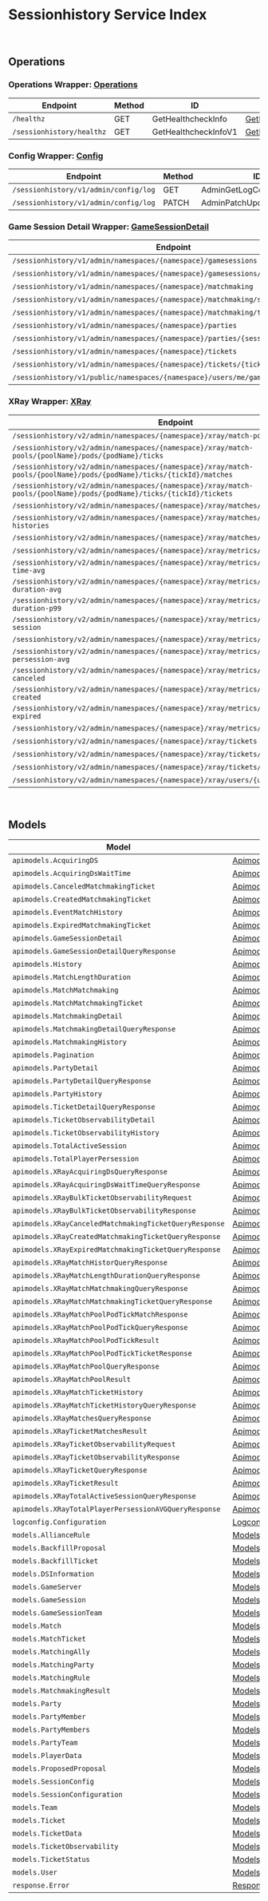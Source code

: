 [//]: # (Code generated. DO NOT EDIT.)

# Sessionhistory Service Index

&nbsp;

## Operations

### Operations Wrapper:  [Operations](../../module-sessionhistory/src/main/java/net/accelbyte/sdk/api/sessionhistory/wrappers/Operations.java)
| Endpoint | Method | ID | Class | Example |
|---|---|---|---|---|
| `/healthz` | GET | GetHealthcheckInfo | [GetHealthcheckInfo](../../module-sessionhistory/src/main/java/net/accelbyte/sdk/api/sessionhistory/operations/operations/GetHealthcheckInfo.java) | [GetHealthcheckInfo](../../samples/cli/src/main/java/net/accelbyte/sdk/cli/api/sessionhistory/operations/GetHealthcheckInfo.java) |
| `/sessionhistory/healthz` | GET | GetHealthcheckInfoV1 | [GetHealthcheckInfoV1](../../module-sessionhistory/src/main/java/net/accelbyte/sdk/api/sessionhistory/operations/operations/GetHealthcheckInfoV1.java) | [GetHealthcheckInfoV1](../../samples/cli/src/main/java/net/accelbyte/sdk/cli/api/sessionhistory/operations/GetHealthcheckInfoV1.java) |

### Config Wrapper:  [Config](../../module-sessionhistory/src/main/java/net/accelbyte/sdk/api/sessionhistory/wrappers/Config.java)
| Endpoint | Method | ID | Class | Example |
|---|---|---|---|---|
| `/sessionhistory/v1/admin/config/log` | GET | AdminGetLogConfig | [AdminGetLogConfig](../../module-sessionhistory/src/main/java/net/accelbyte/sdk/api/sessionhistory/operations/config/AdminGetLogConfig.java) | [AdminGetLogConfig](../../samples/cli/src/main/java/net/accelbyte/sdk/cli/api/sessionhistory/config/AdminGetLogConfig.java) |
| `/sessionhistory/v1/admin/config/log` | PATCH | AdminPatchUpdateLogConfig | [AdminPatchUpdateLogConfig](../../module-sessionhistory/src/main/java/net/accelbyte/sdk/api/sessionhistory/operations/config/AdminPatchUpdateLogConfig.java) | [AdminPatchUpdateLogConfig](../../samples/cli/src/main/java/net/accelbyte/sdk/cli/api/sessionhistory/config/AdminPatchUpdateLogConfig.java) |

### Game Session Detail Wrapper:  [GameSessionDetail](../../module-sessionhistory/src/main/java/net/accelbyte/sdk/api/sessionhistory/wrappers/GameSessionDetail.java)
| Endpoint | Method | ID | Class | Example |
|---|---|---|---|---|
| `/sessionhistory/v1/admin/namespaces/{namespace}/gamesessions` | GET | AdminQueryGameSessionDetail | [AdminQueryGameSessionDetail](../../module-sessionhistory/src/main/java/net/accelbyte/sdk/api/sessionhistory/operations/game_session_detail/AdminQueryGameSessionDetail.java) | [AdminQueryGameSessionDetail](../../samples/cli/src/main/java/net/accelbyte/sdk/cli/api/sessionhistory/game_session_detail/AdminQueryGameSessionDetail.java) |
| `/sessionhistory/v1/admin/namespaces/{namespace}/gamesessions/{sessionId}` | GET | GetGameSessionDetail | [GetGameSessionDetail](../../module-sessionhistory/src/main/java/net/accelbyte/sdk/api/sessionhistory/operations/game_session_detail/GetGameSessionDetail.java) | [GetGameSessionDetail](../../samples/cli/src/main/java/net/accelbyte/sdk/cli/api/sessionhistory/game_session_detail/GetGameSessionDetail.java) |
| `/sessionhistory/v1/admin/namespaces/{namespace}/matchmaking` | GET | AdminQueryMatchmakingDetail | [AdminQueryMatchmakingDetail](../../module-sessionhistory/src/main/java/net/accelbyte/sdk/api/sessionhistory/operations/game_session_detail/AdminQueryMatchmakingDetail.java) | [AdminQueryMatchmakingDetail](../../samples/cli/src/main/java/net/accelbyte/sdk/cli/api/sessionhistory/game_session_detail/AdminQueryMatchmakingDetail.java) |
| `/sessionhistory/v1/admin/namespaces/{namespace}/matchmaking/session/{sessionId}` | GET | AdminGetMatchmakingDetailBySessionID | [AdminGetMatchmakingDetailBySessionID](../../module-sessionhistory/src/main/java/net/accelbyte/sdk/api/sessionhistory/operations/game_session_detail/AdminGetMatchmakingDetailBySessionID.java) | [AdminGetMatchmakingDetailBySessionID](../../samples/cli/src/main/java/net/accelbyte/sdk/cli/api/sessionhistory/game_session_detail/AdminGetMatchmakingDetailBySessionID.java) |
| `/sessionhistory/v1/admin/namespaces/{namespace}/matchmaking/ticket/{ticketId}` | GET | AdminGetMatchmakingDetailByTicketID | [AdminGetMatchmakingDetailByTicketID](../../module-sessionhistory/src/main/java/net/accelbyte/sdk/api/sessionhistory/operations/game_session_detail/AdminGetMatchmakingDetailByTicketID.java) | [AdminGetMatchmakingDetailByTicketID](../../samples/cli/src/main/java/net/accelbyte/sdk/cli/api/sessionhistory/game_session_detail/AdminGetMatchmakingDetailByTicketID.java) |
| `/sessionhistory/v1/admin/namespaces/{namespace}/parties` | GET | AdminQueryPartyDetail | [AdminQueryPartyDetail](../../module-sessionhistory/src/main/java/net/accelbyte/sdk/api/sessionhistory/operations/game_session_detail/AdminQueryPartyDetail.java) | [AdminQueryPartyDetail](../../samples/cli/src/main/java/net/accelbyte/sdk/cli/api/sessionhistory/game_session_detail/AdminQueryPartyDetail.java) |
| `/sessionhistory/v1/admin/namespaces/{namespace}/parties/{sessionId}` | GET | GetPartyDetail | [GetPartyDetail](../../module-sessionhistory/src/main/java/net/accelbyte/sdk/api/sessionhistory/operations/game_session_detail/GetPartyDetail.java) | [GetPartyDetail](../../samples/cli/src/main/java/net/accelbyte/sdk/cli/api/sessionhistory/game_session_detail/GetPartyDetail.java) |
| `/sessionhistory/v1/admin/namespaces/{namespace}/tickets` | GET | AdminQueryTicketDetail | [AdminQueryTicketDetail](../../module-sessionhistory/src/main/java/net/accelbyte/sdk/api/sessionhistory/operations/game_session_detail/AdminQueryTicketDetail.java) | [AdminQueryTicketDetail](../../samples/cli/src/main/java/net/accelbyte/sdk/cli/api/sessionhistory/game_session_detail/AdminQueryTicketDetail.java) |
| `/sessionhistory/v1/admin/namespaces/{namespace}/tickets/{ticketId}` | GET | AdminTicketDetailGetByTicketID | [AdminTicketDetailGetByTicketID](../../module-sessionhistory/src/main/java/net/accelbyte/sdk/api/sessionhistory/operations/game_session_detail/AdminTicketDetailGetByTicketID.java) | [AdminTicketDetailGetByTicketID](../../samples/cli/src/main/java/net/accelbyte/sdk/cli/api/sessionhistory/game_session_detail/AdminTicketDetailGetByTicketID.java) |
| `/sessionhistory/v1/public/namespaces/{namespace}/users/me/gamesessions` | GET | PublicQueryGameSessionMe | [PublicQueryGameSessionMe](../../module-sessionhistory/src/main/java/net/accelbyte/sdk/api/sessionhistory/operations/game_session_detail/PublicQueryGameSessionMe.java) | [PublicQueryGameSessionMe](../../samples/cli/src/main/java/net/accelbyte/sdk/cli/api/sessionhistory/game_session_detail/PublicQueryGameSessionMe.java) |

### XRay Wrapper:  [XRay](../../module-sessionhistory/src/main/java/net/accelbyte/sdk/api/sessionhistory/wrappers/XRay.java)
| Endpoint | Method | ID | Class | Example |
|---|---|---|---|---|
| `/sessionhistory/v2/admin/namespaces/{namespace}/xray/match-pools/{poolName}` | GET | QueryXrayMatchPool | [QueryXrayMatchPool](../../module-sessionhistory/src/main/java/net/accelbyte/sdk/api/sessionhistory/operations/x_ray/QueryXrayMatchPool.java) | [QueryXrayMatchPool](../../samples/cli/src/main/java/net/accelbyte/sdk/cli/api/sessionhistory/x_ray/QueryXrayMatchPool.java) |
| `/sessionhistory/v2/admin/namespaces/{namespace}/xray/match-pools/{poolName}/pods/{podName}/ticks` | GET | QueryDetailTickMatchPool | [QueryDetailTickMatchPool](../../module-sessionhistory/src/main/java/net/accelbyte/sdk/api/sessionhistory/operations/x_ray/QueryDetailTickMatchPool.java) | [QueryDetailTickMatchPool](../../samples/cli/src/main/java/net/accelbyte/sdk/cli/api/sessionhistory/x_ray/QueryDetailTickMatchPool.java) |
| `/sessionhistory/v2/admin/namespaces/{namespace}/xray/match-pools/{poolName}/pods/{podName}/ticks/{tickId}/matches` | GET | QueryDetailTickMatchPoolMatches | [QueryDetailTickMatchPoolMatches](../../module-sessionhistory/src/main/java/net/accelbyte/sdk/api/sessionhistory/operations/x_ray/QueryDetailTickMatchPoolMatches.java) | [QueryDetailTickMatchPoolMatches](../../samples/cli/src/main/java/net/accelbyte/sdk/cli/api/sessionhistory/x_ray/QueryDetailTickMatchPoolMatches.java) |
| `/sessionhistory/v2/admin/namespaces/{namespace}/xray/match-pools/{poolName}/pods/{podName}/ticks/{tickId}/tickets` | GET | QueryDetailTickMatchPoolTicket | [QueryDetailTickMatchPoolTicket](../../module-sessionhistory/src/main/java/net/accelbyte/sdk/api/sessionhistory/operations/x_ray/QueryDetailTickMatchPoolTicket.java) | [QueryDetailTickMatchPoolTicket](../../samples/cli/src/main/java/net/accelbyte/sdk/cli/api/sessionhistory/x_ray/QueryDetailTickMatchPoolTicket.java) |
| `/sessionhistory/v2/admin/namespaces/{namespace}/xray/matches/{matchId}/histories` | GET | QueryMatchHistories | [QueryMatchHistories](../../module-sessionhistory/src/main/java/net/accelbyte/sdk/api/sessionhistory/operations/x_ray/QueryMatchHistories.java) | [QueryMatchHistories](../../samples/cli/src/main/java/net/accelbyte/sdk/cli/api/sessionhistory/x_ray/QueryMatchHistories.java) |
| `/sessionhistory/v2/admin/namespaces/{namespace}/xray/matches/{matchId}/ticket-histories` | GET | QueryMatchTicketHistories | [QueryMatchTicketHistories](../../module-sessionhistory/src/main/java/net/accelbyte/sdk/api/sessionhistory/operations/x_ray/QueryMatchTicketHistories.java) | [QueryMatchTicketHistories](../../samples/cli/src/main/java/net/accelbyte/sdk/cli/api/sessionhistory/x_ray/QueryMatchTicketHistories.java) |
| `/sessionhistory/v2/admin/namespaces/{namespace}/xray/matches/{matchId}/tickets` | GET | QueryXrayMatch | [QueryXrayMatch](../../module-sessionhistory/src/main/java/net/accelbyte/sdk/api/sessionhistory/operations/x_ray/QueryXrayMatch.java) | [QueryXrayMatch](../../samples/cli/src/main/java/net/accelbyte/sdk/cli/api/sessionhistory/x_ray/QueryXrayMatch.java) |
| `/sessionhistory/v2/admin/namespaces/{namespace}/xray/metrics/acquiring-ds` | GET | QueryAcquiringDS | [QueryAcquiringDS](../../module-sessionhistory/src/main/java/net/accelbyte/sdk/api/sessionhistory/operations/x_ray/QueryAcquiringDS.java) | [QueryAcquiringDS](../../samples/cli/src/main/java/net/accelbyte/sdk/cli/api/sessionhistory/x_ray/QueryAcquiringDS.java) |
| `/sessionhistory/v2/admin/namespaces/{namespace}/xray/metrics/acquiring-ds-wait-time-avg` | GET | QueryAcquiringDSWaitTimeAvg | [QueryAcquiringDSWaitTimeAvg](../../module-sessionhistory/src/main/java/net/accelbyte/sdk/api/sessionhistory/operations/x_ray/QueryAcquiringDSWaitTimeAvg.java) | [QueryAcquiringDSWaitTimeAvg](../../samples/cli/src/main/java/net/accelbyte/sdk/cli/api/sessionhistory/x_ray/QueryAcquiringDSWaitTimeAvg.java) |
| `/sessionhistory/v2/admin/namespaces/{namespace}/xray/metrics/match-length-duration-avg` | GET | QueryMatchLengthDurationpAvg | [QueryMatchLengthDurationpAvg](../../module-sessionhistory/src/main/java/net/accelbyte/sdk/api/sessionhistory/operations/x_ray/QueryMatchLengthDurationpAvg.java) | [QueryMatchLengthDurationpAvg](../../samples/cli/src/main/java/net/accelbyte/sdk/cli/api/sessionhistory/x_ray/QueryMatchLengthDurationpAvg.java) |
| `/sessionhistory/v2/admin/namespaces/{namespace}/xray/metrics/match-length-duration-p99` | GET | QueryMatchLengthDurationp99 | [QueryMatchLengthDurationp99](../../module-sessionhistory/src/main/java/net/accelbyte/sdk/api/sessionhistory/operations/x_ray/QueryMatchLengthDurationp99.java) | [QueryMatchLengthDurationp99](../../samples/cli/src/main/java/net/accelbyte/sdk/cli/api/sessionhistory/x_ray/QueryMatchLengthDurationp99.java) |
| `/sessionhistory/v2/admin/namespaces/{namespace}/xray/metrics/total-active-session` | GET | QueryTotalActiveSession | [QueryTotalActiveSession](../../module-sessionhistory/src/main/java/net/accelbyte/sdk/api/sessionhistory/operations/x_ray/QueryTotalActiveSession.java) | [QueryTotalActiveSession](../../samples/cli/src/main/java/net/accelbyte/sdk/cli/api/sessionhistory/x_ray/QueryTotalActiveSession.java) |
| `/sessionhistory/v2/admin/namespaces/{namespace}/xray/metrics/total-match` | GET | QueryTotalMatchmakingMatch | [QueryTotalMatchmakingMatch](../../module-sessionhistory/src/main/java/net/accelbyte/sdk/api/sessionhistory/operations/x_ray/QueryTotalMatchmakingMatch.java) | [QueryTotalMatchmakingMatch](../../samples/cli/src/main/java/net/accelbyte/sdk/cli/api/sessionhistory/x_ray/QueryTotalMatchmakingMatch.java) |
| `/sessionhistory/v2/admin/namespaces/{namespace}/xray/metrics/total-player-persession-avg` | GET | QueryTotalPlayerPersession | [QueryTotalPlayerPersession](../../module-sessionhistory/src/main/java/net/accelbyte/sdk/api/sessionhistory/operations/x_ray/QueryTotalPlayerPersession.java) | [QueryTotalPlayerPersession](../../samples/cli/src/main/java/net/accelbyte/sdk/cli/api/sessionhistory/x_ray/QueryTotalPlayerPersession.java) |
| `/sessionhistory/v2/admin/namespaces/{namespace}/xray/metrics/total-ticket-canceled` | GET | QueryTotalMatchmakingCanceled | [QueryTotalMatchmakingCanceled](../../module-sessionhistory/src/main/java/net/accelbyte/sdk/api/sessionhistory/operations/x_ray/QueryTotalMatchmakingCanceled.java) | [QueryTotalMatchmakingCanceled](../../samples/cli/src/main/java/net/accelbyte/sdk/cli/api/sessionhistory/x_ray/QueryTotalMatchmakingCanceled.java) |
| `/sessionhistory/v2/admin/namespaces/{namespace}/xray/metrics/total-ticket-created` | GET | QueryTotalMatchmakingCreated | [QueryTotalMatchmakingCreated](../../module-sessionhistory/src/main/java/net/accelbyte/sdk/api/sessionhistory/operations/x_ray/QueryTotalMatchmakingCreated.java) | [QueryTotalMatchmakingCreated](../../samples/cli/src/main/java/net/accelbyte/sdk/cli/api/sessionhistory/x_ray/QueryTotalMatchmakingCreated.java) |
| `/sessionhistory/v2/admin/namespaces/{namespace}/xray/metrics/total-ticket-expired` | GET | QueryTotalMatchmakingExpired | [QueryTotalMatchmakingExpired](../../module-sessionhistory/src/main/java/net/accelbyte/sdk/api/sessionhistory/operations/x_ray/QueryTotalMatchmakingExpired.java) | [QueryTotalMatchmakingExpired](../../samples/cli/src/main/java/net/accelbyte/sdk/cli/api/sessionhistory/x_ray/QueryTotalMatchmakingExpired.java) |
| `/sessionhistory/v2/admin/namespaces/{namespace}/xray/metrics/total-ticket-match` | GET | QueryTotalMatchmakingMatchTicket | [QueryTotalMatchmakingMatchTicket](../../module-sessionhistory/src/main/java/net/accelbyte/sdk/api/sessionhistory/operations/x_ray/QueryTotalMatchmakingMatchTicket.java) | [QueryTotalMatchmakingMatchTicket](../../samples/cli/src/main/java/net/accelbyte/sdk/cli/api/sessionhistory/x_ray/QueryTotalMatchmakingMatchTicket.java) |
| `/sessionhistory/v2/admin/namespaces/{namespace}/xray/tickets` | POST | CreateXrayTicketObservability | [CreateXrayTicketObservability](../../module-sessionhistory/src/main/java/net/accelbyte/sdk/api/sessionhistory/operations/x_ray/CreateXrayTicketObservability.java) | [CreateXrayTicketObservability](../../samples/cli/src/main/java/net/accelbyte/sdk/cli/api/sessionhistory/x_ray/CreateXrayTicketObservability.java) |
| `/sessionhistory/v2/admin/namespaces/{namespace}/xray/tickets/bulk` | POST | CreateXrayBulkTicketObservability | [CreateXrayBulkTicketObservability](../../module-sessionhistory/src/main/java/net/accelbyte/sdk/api/sessionhistory/operations/x_ray/CreateXrayBulkTicketObservability.java) | [CreateXrayBulkTicketObservability](../../samples/cli/src/main/java/net/accelbyte/sdk/cli/api/sessionhistory/x_ray/CreateXrayBulkTicketObservability.java) |
| `/sessionhistory/v2/admin/namespaces/{namespace}/xray/tickets/{ticketId}` | GET | QueryXrayTimelineByTicketID | [QueryXrayTimelineByTicketID](../../module-sessionhistory/src/main/java/net/accelbyte/sdk/api/sessionhistory/operations/x_ray/QueryXrayTimelineByTicketID.java) | [QueryXrayTimelineByTicketID](../../samples/cli/src/main/java/net/accelbyte/sdk/cli/api/sessionhistory/x_ray/QueryXrayTimelineByTicketID.java) |
| `/sessionhistory/v2/admin/namespaces/{namespace}/xray/users/{userId}/tickets` | GET | QueryXrayTimelineByUserID | [QueryXrayTimelineByUserID](../../module-sessionhistory/src/main/java/net/accelbyte/sdk/api/sessionhistory/operations/x_ray/QueryXrayTimelineByUserID.java) | [QueryXrayTimelineByUserID](../../samples/cli/src/main/java/net/accelbyte/sdk/cli/api/sessionhistory/x_ray/QueryXrayTimelineByUserID.java) |


&nbsp;

## Models

| Model | Class |
|---|---|
| `apimodels.AcquiringDS` | [ApimodelsAcquiringDS](../../module-sessionhistory/src/main/java/net/accelbyte/sdk/api/sessionhistory/models/ApimodelsAcquiringDS.java) |
| `apimodels.AcquiringDsWaitTime` | [ApimodelsAcquiringDsWaitTime](../../module-sessionhistory/src/main/java/net/accelbyte/sdk/api/sessionhistory/models/ApimodelsAcquiringDsWaitTime.java) |
| `apimodels.CanceledMatchmakingTicket` | [ApimodelsCanceledMatchmakingTicket](../../module-sessionhistory/src/main/java/net/accelbyte/sdk/api/sessionhistory/models/ApimodelsCanceledMatchmakingTicket.java) |
| `apimodels.CreatedMatchmakingTicket` | [ApimodelsCreatedMatchmakingTicket](../../module-sessionhistory/src/main/java/net/accelbyte/sdk/api/sessionhistory/models/ApimodelsCreatedMatchmakingTicket.java) |
| `apimodels.EventMatchHistory` | [ApimodelsEventMatchHistory](../../module-sessionhistory/src/main/java/net/accelbyte/sdk/api/sessionhistory/models/ApimodelsEventMatchHistory.java) |
| `apimodels.ExpiredMatchmakingTicket` | [ApimodelsExpiredMatchmakingTicket](../../module-sessionhistory/src/main/java/net/accelbyte/sdk/api/sessionhistory/models/ApimodelsExpiredMatchmakingTicket.java) |
| `apimodels.GameSessionDetail` | [ApimodelsGameSessionDetail](../../module-sessionhistory/src/main/java/net/accelbyte/sdk/api/sessionhistory/models/ApimodelsGameSessionDetail.java) |
| `apimodels.GameSessionDetailQueryResponse` | [ApimodelsGameSessionDetailQueryResponse](../../module-sessionhistory/src/main/java/net/accelbyte/sdk/api/sessionhistory/models/ApimodelsGameSessionDetailQueryResponse.java) |
| `apimodels.History` | [ApimodelsHistory](../../module-sessionhistory/src/main/java/net/accelbyte/sdk/api/sessionhistory/models/ApimodelsHistory.java) |
| `apimodels.MatchLengthDuration` | [ApimodelsMatchLengthDuration](../../module-sessionhistory/src/main/java/net/accelbyte/sdk/api/sessionhistory/models/ApimodelsMatchLengthDuration.java) |
| `apimodels.MatchMatchmaking` | [ApimodelsMatchMatchmaking](../../module-sessionhistory/src/main/java/net/accelbyte/sdk/api/sessionhistory/models/ApimodelsMatchMatchmaking.java) |
| `apimodels.MatchMatchmakingTicket` | [ApimodelsMatchMatchmakingTicket](../../module-sessionhistory/src/main/java/net/accelbyte/sdk/api/sessionhistory/models/ApimodelsMatchMatchmakingTicket.java) |
| `apimodels.MatchmakingDetail` | [ApimodelsMatchmakingDetail](../../module-sessionhistory/src/main/java/net/accelbyte/sdk/api/sessionhistory/models/ApimodelsMatchmakingDetail.java) |
| `apimodels.MatchmakingDetailQueryResponse` | [ApimodelsMatchmakingDetailQueryResponse](../../module-sessionhistory/src/main/java/net/accelbyte/sdk/api/sessionhistory/models/ApimodelsMatchmakingDetailQueryResponse.java) |
| `apimodels.MatchmakingHistory` | [ApimodelsMatchmakingHistory](../../module-sessionhistory/src/main/java/net/accelbyte/sdk/api/sessionhistory/models/ApimodelsMatchmakingHistory.java) |
| `apimodels.Pagination` | [ApimodelsPagination](../../module-sessionhistory/src/main/java/net/accelbyte/sdk/api/sessionhistory/models/ApimodelsPagination.java) |
| `apimodels.PartyDetail` | [ApimodelsPartyDetail](../../module-sessionhistory/src/main/java/net/accelbyte/sdk/api/sessionhistory/models/ApimodelsPartyDetail.java) |
| `apimodels.PartyDetailQueryResponse` | [ApimodelsPartyDetailQueryResponse](../../module-sessionhistory/src/main/java/net/accelbyte/sdk/api/sessionhistory/models/ApimodelsPartyDetailQueryResponse.java) |
| `apimodels.PartyHistory` | [ApimodelsPartyHistory](../../module-sessionhistory/src/main/java/net/accelbyte/sdk/api/sessionhistory/models/ApimodelsPartyHistory.java) |
| `apimodels.TicketDetailQueryResponse` | [ApimodelsTicketDetailQueryResponse](../../module-sessionhistory/src/main/java/net/accelbyte/sdk/api/sessionhistory/models/ApimodelsTicketDetailQueryResponse.java) |
| `apimodels.TicketObservabilityDetail` | [ApimodelsTicketObservabilityDetail](../../module-sessionhistory/src/main/java/net/accelbyte/sdk/api/sessionhistory/models/ApimodelsTicketObservabilityDetail.java) |
| `apimodels.TicketObservabilityHistory` | [ApimodelsTicketObservabilityHistory](../../module-sessionhistory/src/main/java/net/accelbyte/sdk/api/sessionhistory/models/ApimodelsTicketObservabilityHistory.java) |
| `apimodels.TotalActiveSession` | [ApimodelsTotalActiveSession](../../module-sessionhistory/src/main/java/net/accelbyte/sdk/api/sessionhistory/models/ApimodelsTotalActiveSession.java) |
| `apimodels.TotalPlayerPersession` | [ApimodelsTotalPlayerPersession](../../module-sessionhistory/src/main/java/net/accelbyte/sdk/api/sessionhistory/models/ApimodelsTotalPlayerPersession.java) |
| `apimodels.XRayAcquiringDsQueryResponse` | [ApimodelsXRayAcquiringDsQueryResponse](../../module-sessionhistory/src/main/java/net/accelbyte/sdk/api/sessionhistory/models/ApimodelsXRayAcquiringDsQueryResponse.java) |
| `apimodels.XRayAcquiringDsWaitTimeQueryResponse` | [ApimodelsXRayAcquiringDsWaitTimeQueryResponse](../../module-sessionhistory/src/main/java/net/accelbyte/sdk/api/sessionhistory/models/ApimodelsXRayAcquiringDsWaitTimeQueryResponse.java) |
| `apimodels.XRayBulkTicketObservabilityRequest` | [ApimodelsXRayBulkTicketObservabilityRequest](../../module-sessionhistory/src/main/java/net/accelbyte/sdk/api/sessionhistory/models/ApimodelsXRayBulkTicketObservabilityRequest.java) |
| `apimodels.XRayBulkTicketObservabilityResponse` | [ApimodelsXRayBulkTicketObservabilityResponse](../../module-sessionhistory/src/main/java/net/accelbyte/sdk/api/sessionhistory/models/ApimodelsXRayBulkTicketObservabilityResponse.java) |
| `apimodels.XRayCanceledMatchmakingTicketQueryResponse` | [ApimodelsXRayCanceledMatchmakingTicketQueryResponse](../../module-sessionhistory/src/main/java/net/accelbyte/sdk/api/sessionhistory/models/ApimodelsXRayCanceledMatchmakingTicketQueryResponse.java) |
| `apimodels.XRayCreatedMatchmakingTicketQueryResponse` | [ApimodelsXRayCreatedMatchmakingTicketQueryResponse](../../module-sessionhistory/src/main/java/net/accelbyte/sdk/api/sessionhistory/models/ApimodelsXRayCreatedMatchmakingTicketQueryResponse.java) |
| `apimodels.XRayExpiredMatchmakingTicketQueryResponse` | [ApimodelsXRayExpiredMatchmakingTicketQueryResponse](../../module-sessionhistory/src/main/java/net/accelbyte/sdk/api/sessionhistory/models/ApimodelsXRayExpiredMatchmakingTicketQueryResponse.java) |
| `apimodels.XRayMatchHistorQueryResponse` | [ApimodelsXRayMatchHistorQueryResponse](../../module-sessionhistory/src/main/java/net/accelbyte/sdk/api/sessionhistory/models/ApimodelsXRayMatchHistorQueryResponse.java) |
| `apimodels.XRayMatchLengthDurationQueryResponse` | [ApimodelsXRayMatchLengthDurationQueryResponse](../../module-sessionhistory/src/main/java/net/accelbyte/sdk/api/sessionhistory/models/ApimodelsXRayMatchLengthDurationQueryResponse.java) |
| `apimodels.XRayMatchMatchmakingQueryResponse` | [ApimodelsXRayMatchMatchmakingQueryResponse](../../module-sessionhistory/src/main/java/net/accelbyte/sdk/api/sessionhistory/models/ApimodelsXRayMatchMatchmakingQueryResponse.java) |
| `apimodels.XRayMatchMatchmakingTicketQueryResponse` | [ApimodelsXRayMatchMatchmakingTicketQueryResponse](../../module-sessionhistory/src/main/java/net/accelbyte/sdk/api/sessionhistory/models/ApimodelsXRayMatchMatchmakingTicketQueryResponse.java) |
| `apimodels.XRayMatchPoolPodTickMatchResponse` | [ApimodelsXRayMatchPoolPodTickMatchResponse](../../module-sessionhistory/src/main/java/net/accelbyte/sdk/api/sessionhistory/models/ApimodelsXRayMatchPoolPodTickMatchResponse.java) |
| `apimodels.XRayMatchPoolPodTickQueryResponse` | [ApimodelsXRayMatchPoolPodTickQueryResponse](../../module-sessionhistory/src/main/java/net/accelbyte/sdk/api/sessionhistory/models/ApimodelsXRayMatchPoolPodTickQueryResponse.java) |
| `apimodels.XRayMatchPoolPodTickResult` | [ApimodelsXRayMatchPoolPodTickResult](../../module-sessionhistory/src/main/java/net/accelbyte/sdk/api/sessionhistory/models/ApimodelsXRayMatchPoolPodTickResult.java) |
| `apimodels.XRayMatchPoolPodTickTicketResponse` | [ApimodelsXRayMatchPoolPodTickTicketResponse](../../module-sessionhistory/src/main/java/net/accelbyte/sdk/api/sessionhistory/models/ApimodelsXRayMatchPoolPodTickTicketResponse.java) |
| `apimodels.XRayMatchPoolQueryResponse` | [ApimodelsXRayMatchPoolQueryResponse](../../module-sessionhistory/src/main/java/net/accelbyte/sdk/api/sessionhistory/models/ApimodelsXRayMatchPoolQueryResponse.java) |
| `apimodels.XRayMatchPoolResult` | [ApimodelsXRayMatchPoolResult](../../module-sessionhistory/src/main/java/net/accelbyte/sdk/api/sessionhistory/models/ApimodelsXRayMatchPoolResult.java) |
| `apimodels.XRayMatchTicketHistory` | [ApimodelsXRayMatchTicketHistory](../../module-sessionhistory/src/main/java/net/accelbyte/sdk/api/sessionhistory/models/ApimodelsXRayMatchTicketHistory.java) |
| `apimodels.XRayMatchTicketHistoryQueryResponse` | [ApimodelsXRayMatchTicketHistoryQueryResponse](../../module-sessionhistory/src/main/java/net/accelbyte/sdk/api/sessionhistory/models/ApimodelsXRayMatchTicketHistoryQueryResponse.java) |
| `apimodels.XRayMatchesQueryResponse` | [ApimodelsXRayMatchesQueryResponse](../../module-sessionhistory/src/main/java/net/accelbyte/sdk/api/sessionhistory/models/ApimodelsXRayMatchesQueryResponse.java) |
| `apimodels.XRayTicketMatchesResult` | [ApimodelsXRayTicketMatchesResult](../../module-sessionhistory/src/main/java/net/accelbyte/sdk/api/sessionhistory/models/ApimodelsXRayTicketMatchesResult.java) |
| `apimodels.XRayTicketObservabilityRequest` | [ApimodelsXRayTicketObservabilityRequest](../../module-sessionhistory/src/main/java/net/accelbyte/sdk/api/sessionhistory/models/ApimodelsXRayTicketObservabilityRequest.java) |
| `apimodels.XRayTicketObservabilityResponse` | [ApimodelsXRayTicketObservabilityResponse](../../module-sessionhistory/src/main/java/net/accelbyte/sdk/api/sessionhistory/models/ApimodelsXRayTicketObservabilityResponse.java) |
| `apimodels.XRayTicketQueryResponse` | [ApimodelsXRayTicketQueryResponse](../../module-sessionhistory/src/main/java/net/accelbyte/sdk/api/sessionhistory/models/ApimodelsXRayTicketQueryResponse.java) |
| `apimodels.XRayTicketResult` | [ApimodelsXRayTicketResult](../../module-sessionhistory/src/main/java/net/accelbyte/sdk/api/sessionhistory/models/ApimodelsXRayTicketResult.java) |
| `apimodels.XRayTotalActiveSessionQueryResponse` | [ApimodelsXRayTotalActiveSessionQueryResponse](../../module-sessionhistory/src/main/java/net/accelbyte/sdk/api/sessionhistory/models/ApimodelsXRayTotalActiveSessionQueryResponse.java) |
| `apimodels.XRayTotalPlayerPersessionAVGQueryResponse` | [ApimodelsXRayTotalPlayerPersessionAVGQueryResponse](../../module-sessionhistory/src/main/java/net/accelbyte/sdk/api/sessionhistory/models/ApimodelsXRayTotalPlayerPersessionAVGQueryResponse.java) |
| `logconfig.Configuration` | [LogconfigConfiguration](../../module-sessionhistory/src/main/java/net/accelbyte/sdk/api/sessionhistory/models/LogconfigConfiguration.java) |
| `models.AllianceRule` | [ModelsAllianceRule](../../module-sessionhistory/src/main/java/net/accelbyte/sdk/api/sessionhistory/models/ModelsAllianceRule.java) |
| `models.BackfillProposal` | [ModelsBackfillProposal](../../module-sessionhistory/src/main/java/net/accelbyte/sdk/api/sessionhistory/models/ModelsBackfillProposal.java) |
| `models.BackfillTicket` | [ModelsBackfillTicket](../../module-sessionhistory/src/main/java/net/accelbyte/sdk/api/sessionhistory/models/ModelsBackfillTicket.java) |
| `models.DSInformation` | [ModelsDSInformation](../../module-sessionhistory/src/main/java/net/accelbyte/sdk/api/sessionhistory/models/ModelsDSInformation.java) |
| `models.GameServer` | [ModelsGameServer](../../module-sessionhistory/src/main/java/net/accelbyte/sdk/api/sessionhistory/models/ModelsGameServer.java) |
| `models.GameSession` | [ModelsGameSession](../../module-sessionhistory/src/main/java/net/accelbyte/sdk/api/sessionhistory/models/ModelsGameSession.java) |
| `models.GameSessionTeam` | [ModelsGameSessionTeam](../../module-sessionhistory/src/main/java/net/accelbyte/sdk/api/sessionhistory/models/ModelsGameSessionTeam.java) |
| `models.Match` | [ModelsMatch](../../module-sessionhistory/src/main/java/net/accelbyte/sdk/api/sessionhistory/models/ModelsMatch.java) |
| `models.MatchTicket` | [ModelsMatchTicket](../../module-sessionhistory/src/main/java/net/accelbyte/sdk/api/sessionhistory/models/ModelsMatchTicket.java) |
| `models.MatchingAlly` | [ModelsMatchingAlly](../../module-sessionhistory/src/main/java/net/accelbyte/sdk/api/sessionhistory/models/ModelsMatchingAlly.java) |
| `models.MatchingParty` | [ModelsMatchingParty](../../module-sessionhistory/src/main/java/net/accelbyte/sdk/api/sessionhistory/models/ModelsMatchingParty.java) |
| `models.MatchingRule` | [ModelsMatchingRule](../../module-sessionhistory/src/main/java/net/accelbyte/sdk/api/sessionhistory/models/ModelsMatchingRule.java) |
| `models.MatchmakingResult` | [ModelsMatchmakingResult](../../module-sessionhistory/src/main/java/net/accelbyte/sdk/api/sessionhistory/models/ModelsMatchmakingResult.java) |
| `models.Party` | [ModelsParty](../../module-sessionhistory/src/main/java/net/accelbyte/sdk/api/sessionhistory/models/ModelsParty.java) |
| `models.PartyMember` | [ModelsPartyMember](../../module-sessionhistory/src/main/java/net/accelbyte/sdk/api/sessionhistory/models/ModelsPartyMember.java) |
| `models.PartyMembers` | [ModelsPartyMembers](../../module-sessionhistory/src/main/java/net/accelbyte/sdk/api/sessionhistory/models/ModelsPartyMembers.java) |
| `models.PartyTeam` | [ModelsPartyTeam](../../module-sessionhistory/src/main/java/net/accelbyte/sdk/api/sessionhistory/models/ModelsPartyTeam.java) |
| `models.PlayerData` | [ModelsPlayerData](../../module-sessionhistory/src/main/java/net/accelbyte/sdk/api/sessionhistory/models/ModelsPlayerData.java) |
| `models.ProposedProposal` | [ModelsProposedProposal](../../module-sessionhistory/src/main/java/net/accelbyte/sdk/api/sessionhistory/models/ModelsProposedProposal.java) |
| `models.SessionConfig` | [ModelsSessionConfig](../../module-sessionhistory/src/main/java/net/accelbyte/sdk/api/sessionhistory/models/ModelsSessionConfig.java) |
| `models.SessionConfiguration` | [ModelsSessionConfiguration](../../module-sessionhistory/src/main/java/net/accelbyte/sdk/api/sessionhistory/models/ModelsSessionConfiguration.java) |
| `models.Team` | [ModelsTeam](../../module-sessionhistory/src/main/java/net/accelbyte/sdk/api/sessionhistory/models/ModelsTeam.java) |
| `models.Ticket` | [ModelsTicket](../../module-sessionhistory/src/main/java/net/accelbyte/sdk/api/sessionhistory/models/ModelsTicket.java) |
| `models.TicketData` | [ModelsTicketData](../../module-sessionhistory/src/main/java/net/accelbyte/sdk/api/sessionhistory/models/ModelsTicketData.java) |
| `models.TicketObservability` | [ModelsTicketObservability](../../module-sessionhistory/src/main/java/net/accelbyte/sdk/api/sessionhistory/models/ModelsTicketObservability.java) |
| `models.TicketStatus` | [ModelsTicketStatus](../../module-sessionhistory/src/main/java/net/accelbyte/sdk/api/sessionhistory/models/ModelsTicketStatus.java) |
| `models.User` | [ModelsUser](../../module-sessionhistory/src/main/java/net/accelbyte/sdk/api/sessionhistory/models/ModelsUser.java) |
| `response.Error` | [ResponseError](../../module-sessionhistory/src/main/java/net/accelbyte/sdk/api/sessionhistory/models/ResponseError.java) |
